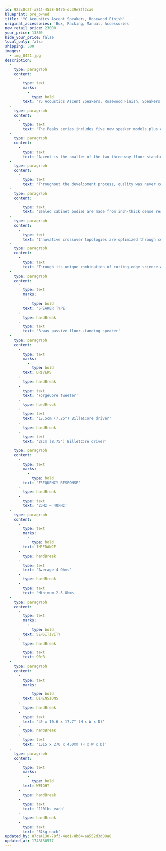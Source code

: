 ```yaml
---
id: 923c8c2f-a814-4538-8475-dc39e8ff2ca6
blueprint: pre_owned
title: 'YG Acoustics Ascent Speakers, Rosewood Finish'
original_accessories: 'Box, Packing, Manual, Accessories'
new_retail_price: 23000
your_price: 13800
hide_your_price: false
local_only: false
shipping: 500
images:
  - img_0421.jpg
description:
  -
    type: paragraph
    content:
      -
        type: text
        marks:
          -
            type: bold
        text: 'YG Acoustics Ascent Speakers, Rosewood Finish. Speakers are in excellent physical and functional condition with original boxes, packing and accessories. Speakers sell as new for $23,000.00. Demo models with full warranty.'
  -
    type: paragraph
    content:
      -
        type: text
        text: 'The Peaks series includes five new speaker models plus a powered subwoofer, each performing at a new reference level for their price point. They excel in any size room, across all genres of music, and are offered in high quality finishes to suit every style of home.'
  -
    type: paragraph
    content:
      -
        type: text
        text: 'Ascent is the smaller of the two three-way floor-standing speakers in the range. Effortless dynamics blend with massive sound-staging, resolution and fine detail. Full scale classical and rock music pour out of the Ascent with ease. Authoritative, deep bass, clarity, finesse and musicality are hallmarks of the Ascent.'
  -
    type: paragraph
    content:
      -
        type: text
        text: 'Throughout the development process, quality was never compromised. Ascent boasts proprietary ForgeCore tweeters and our exceptional BilletCore woofers. These are mounted in thick aluminum front baffles which are precision machined in-house to a profile guided by detailed computational modeling.'
  -
    type: paragraph
    content:
      -
        type: text
        text: 'Sealed cabinet bodies are made from inch-thick dense resin fiber, curved to exact tolerances in custom presses by experienced European workshops. They include advanced bracing and acoustic absorbers which eliminate cabinet resonances and reflections.'
  -
    type: paragraph
    content:
      -
        type: text
        text: 'Innovative crossover topologies are optimized through complex simulation and countless hours of critical listening. These designs maximize efficiency and ensure the broadest possible compatibility with amplifiers. Crossovers use the highest quality components and are hand-built on circuit boards that YG machines in-house.'
  -
    type: paragraph
    content:
      -
        type: text
        text: 'Through its unique combination of cutting-edge science and engineering, Ascent represents an approach with no compromises. Everything from the drivers, cabinets and crossovers, through to the veneer, lacquer and internal cabling has been carefully selected and modeled to deliver the most accurate, most musical performance possible.'
  -
    type: paragraph
    content:
      -
        type: text
        marks:
          -
            type: bold
        text: 'SPEAKER TYPE'
      -
        type: hardBreak
      -
        type: text
        text: '3-way passive floor-standing speaker'
  -
    type: paragraph
    content:
      -
        type: text
        marks:
          -
            type: bold
        text: DRIVERS
      -
        type: hardBreak
      -
        type: text
        text: 'ForgeCore tweeter'
      -
        type: hardBreak
      -
        type: text
        text: '18.5cm (7.25") BilletCore driver'
      -
        type: hardBreak
      -
        type: text
        text: '22cm (8.75") BilletCore driver'
  -
    type: paragraph
    content:
      -
        type: text
        marks:
          -
            type: bold
        text: 'FREQUENCY RESPONSE'
      -
        type: hardBreak
      -
        type: text
        text: '26Hz – 40kHz'
  -
    type: paragraph
    content:
      -
        type: text
        marks:
          -
            type: bold
        text: IMPEDANCE
      -
        type: hardBreak
      -
        type: text
        text: 'Average 4 Ohms'
      -
        type: hardBreak
      -
        type: text
        text: 'Minimum 2.5 Ohms'
  -
    type: paragraph
    content:
      -
        type: text
        marks:
          -
            type: bold
        text: SENSITIVITY
      -
        type: hardBreak
      -
        type: text
        text: 90dB
  -
    type: paragraph
    content:
      -
        type: text
        marks:
          -
            type: bold
        text: DIMENSIONS
      -
        type: hardBreak
      -
        type: text
        text: '40 x 10.6 x 17.7" (H x W x D)'
      -
        type: hardBreak
      -
        type: text
        text: '1015 x 270 x 450mm (H x W x D)'
  -
    type: paragraph
    content:
      -
        type: text
        marks:
          -
            type: bold
        text: WEIGHT
      -
        type: hardBreak
      -
        type: text
        text: '120lbs each'
      -
        type: hardBreak
      -
        type: text
        text: '54kg each'
updated_by: 87ca4130-78f3-4ed1-8b64-aa552d3d08a8
updated_at: 1743780577
---
```

